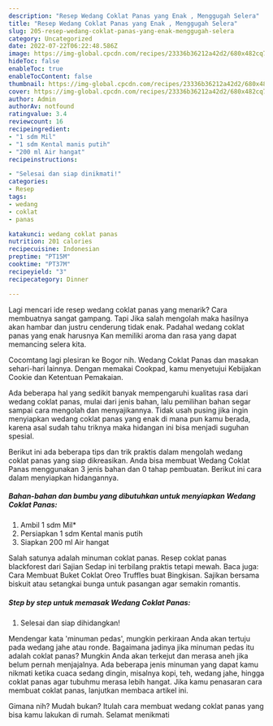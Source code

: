 ```yaml
---
description: "Resep Wedang Coklat Panas yang Enak , Menggugah Selera"
title: "Resep Wedang Coklat Panas yang Enak , Menggugah Selera"
slug: 205-resep-wedang-coklat-panas-yang-enak-menggugah-selera
category: Uncategorized
date: 2022-07-22T06:22:48.586Z
image: https://img-global.cpcdn.com/recipes/23336b36212a42d2/680x482cq70/wedang-coklat-panas-foto-resep-utama.jpg
hideToc: false
enableToc: true
enableTocContent: false
thumbnail: https://img-global.cpcdn.com/recipes/23336b36212a42d2/680x482cq70/wedang-coklat-panas-foto-resep-utama.jpg
cover: https://img-global.cpcdn.com/recipes/23336b36212a42d2/680x482cq70/wedang-coklat-panas-foto-resep-utama.jpg
author: Admin
authorAv: notfound
ratingvalue: 3.4
reviewcount: 16
recipeingredient:
- "1 sdm Mil"
- "1 sdm Kental manis putih"
- "200 ml Air hangat"
recipeinstructions:

- "Selesai dan siap dinikmati!"
categories:
- Resep
tags:
- wedang
- coklat
- panas

katakunci: wedang coklat panas 
nutrition: 201 calories
recipecuisine: Indonesian
preptime: "PT15M"
cooktime: "PT37M"
recipeyield: "3"
recipecategory: Dinner

---
```



Lagi mencari ide resep wedang coklat panas yang menarik? Cara membuatnya sangat gampang. Tapi Jika salah mengolah maka hasilnya akan hambar dan justru cenderung tidak enak. Padahal wedang coklat panas yang enak harusnya Kan memiliki aroma dan rasa yang dapat memancing selera kita.


Cocomtang lagi plesiran ke Bogor nih. Wedang Coklat Panas dan masakan sehari-hari lainnya. Dengan memakai Cookpad, kamu menyetujui Kebijakan Cookie dan Ketentuan Pemakaian.

Ada beberapa hal yang sedikit banyak mempengaruhi kualitas rasa dari wedang coklat panas, mulai dari jenis bahan, lalu pemilihan bahan segar sampai cara mengolah dan menyajikannya. Tidak usah pusing jika ingin menyiapkan wedang coklat panas yang enak di mana pun kamu berada, karena asal sudah tahu triknya maka hidangan ini bisa menjadi suguhan spesial.


Berikut ini ada beberapa tips dan trik praktis dalam mengolah wedang coklat panas yang siap dikreasikan. Anda bisa membuat Wedang Coklat Panas menggunakan 3 jenis bahan dan 0 tahap pembuatan. Berikut ini cara dalam menyiapkan hidangannya.

<!--inarticleads1-->

##### Bahan-bahan dan bumbu yang dibutuhkan untuk menyiapkan Wedang Coklat Panas:

1. Ambil 1 sdm Mil*
1. Persiapkan 1 sdm Kental manis putih
1. Siapkan 200 ml Air hangat


Salah satunya adalah minuman coklat panas. Resep coklat panas blackforest dari Sajian Sedap ini terbilang praktis tetapi mewah. Baca juga: Cara Membuat Buket Coklat Oreo Truffles buat Bingkisan. Sajikan bersama biskuit atau setangkai bunga untuk pasangan agar semakin romantis. 

<!--inarticleads2-->

##### Step by step untuk memasak Wedang Coklat Panas:


1. Selesai dan siap dihidangkan!

Mendengar kata &#39;minuman pedas&#39;, mungkin perkiraan Anda akan tertuju pada wedang jahe atau ronde. Bagaimana jadinya jika minuman pedas itu adalah coklat panas? Mungkin Anda akan terkejut dan merasa aneh jika belum pernah menjajalnya. Ada beberapa jenis minuman yang dapat kamu nikmati ketika cuaca sedang dingin, misalnya kopi, teh, wedang jahe, hingga coklat panas agar tubuhmu merasa lebih hangat. Jika kamu penasaran cara membuat coklat panas, lanjutkan membaca artikel ini. 

Gimana nih? Mudah bukan? Itulah cara membuat wedang coklat panas yang bisa kamu lakukan di rumah. Selamat menikmati
